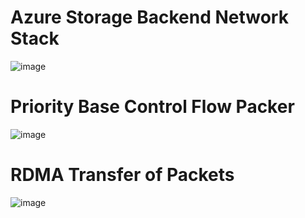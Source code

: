 # Azure Storage Backend Network Stack
 ![image](https://github.com/shreyatpandey/Coding-Challenges/assets/32083899/f5a3fde2-5a07-40eb-a58e-6af821459a7a)

# Priority Base Control Flow Packer
 ![image](https://github.com/shreyatpandey/Coding-Challenges/assets/32083899/3a042102-8cb8-451f-a69d-0a12e5bd547a)


 # RDMA Transfer of Packets
  ![image](https://github.com/shreyatpandey/Coding-Challenges/assets/32083899/2ff6e2f8-9ad7-4482-8fc5-d38947875e07)


